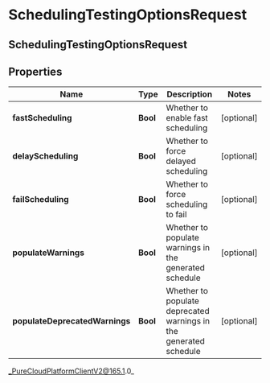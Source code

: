 # SchedulingTestingOptionsRequest

## SchedulingTestingOptionsRequest

## Properties

|Name | Type | Description | Notes|
|------------ | ------------- | ------------- | -------------|
| **fastScheduling** | **Bool** | Whether to enable fast scheduling | [optional] |
| **delayScheduling** | **Bool** | Whether to force delayed scheduling | [optional] |
| **failScheduling** | **Bool** | Whether to force scheduling to fail | [optional] |
| **populateWarnings** | **Bool** | Whether to populate warnings in the generated schedule | [optional] |
| **populateDeprecatedWarnings** | **Bool** | Whether to populate deprecated warnings in the generated schedule | [optional] |



_PureCloudPlatformClientV2@165.1.0_

